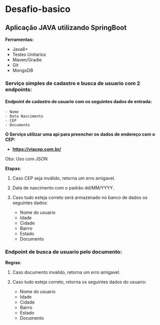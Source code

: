 
# Desafio-basico


## Aplicação JAVA utilizando SpringBoot

**Ferramentas:**
- Java8+
- Testes Unitarios
- Maven/Gradle
- Git
- MongoDB


### Serviço simples de cadastro e busca de usuario com 2 endpoints:



#### Endpoint de cadastro de usuario com os seguintes dados de entrada:
	- Nome
	- Data Nascimento
	- CEP
	- Documento


**O Serviço utilizar uma api para preencher os dados de endereço com o CEP:**
	
- **https://viacep.com.br/**

Obs: Uso com JSON


**Etapas**:
1. Caso CEP seja inválido, retorna um erro amigavel.

2. Data de nascimento com o padrão dd/MM/YYYY.

3. Caso tudo esteja correto será armazenado no banco de dados os seguintes dados:
	- Nome do usuario
	- Idade
	- Cidade
	- Bairro
	- Estado
	- Documento


### Endpoint de busca de usuario pelo documento:

**Regras**:

 1. Caso documento invalido, retorna um erro amigavel.

 2. Caso tudo esteja correto, retorna os seguintes dados do usuario:
	- Nome do usuario
	- Idade
	- Cidade
	- Bairro
	- Estado
	- Documento



